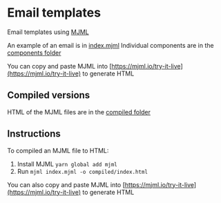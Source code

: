 # Email templates

Email templates using [MJML](https://mjml.io)

An example of an email is in [index.mjml](/index.mjml)
Individual components are in the [components folder](/components)

You can copy and paste MJML into [https://mjml.io/try-it-live](https://mjml.io/try-it-live) to generate HTML

## Compiled versions

HTML of the MJML files are in the [compiled folder](/compiled)

## Instructions

To compiled an MJML file to HTML:

1. Install MJML `yarn global add mjml`
2. Run `mjml index.mjml -o compiled/index.html`


You can also copy and paste MJML into [https://mjml.io/try-it-live](https://mjml.io/try-it-live) to generate HTML